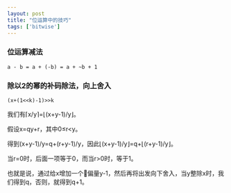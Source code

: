 ```yaml
---
layout: post
title: "位运算中的技巧"
tags: ['bitwise']
---
```

### 位运算减法
```
a - b = a + (-b) = a + ~b + 1
```
### 除以2的幂的补码除法，向上舍入
```
(x+(1<<k)-1)>>k
```
我们有⌈x/y⌉=⌊(x+y-1)/y⌋。

假设x=qy+r，其中0&le;r<y。

得到(x+y-1)/y=q+(r+y-1)/y，因此⌊(x+y-1)/y⌋=q+⌊(r+y-1)/y⌋。

当r=0时，后面一项等于0，而当r>0时，等于1。

也就是说，通过给x增加一个偏量y-1，然后再将出发向下舍入，当y整除x时，我们得到q，否则，就得到q+1。